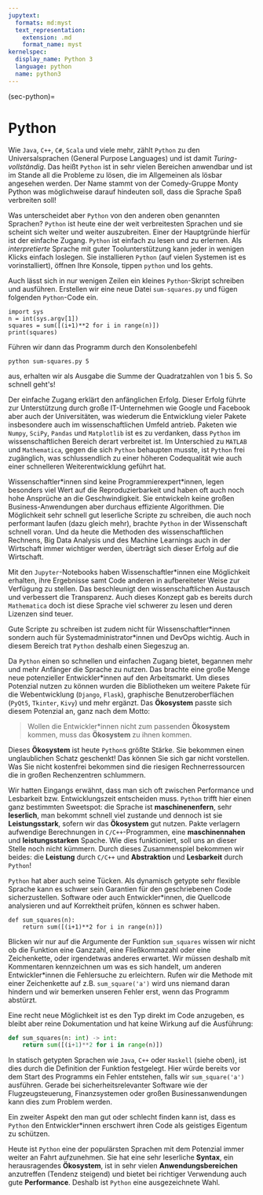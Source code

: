 ```yaml
---
jupytext:
  formats: md:myst
  text_representation:
    extension: .md
    format_name: myst
kernelspec:
  display_name: Python 3
  language: python
  name: python3
---
```


(sec-python)=
# Python

Wie ``Java``, ``C++``, ``C#``, ``Scala`` und viele mehr, zählt ``Python`` zu den Universalsprachen (General Purpose Languages) und ist damit *Turing-vollständig*. 
Das heißt ``Python`` ist in sehr vielen Bereichen anwendbar und ist im Stande all die Probleme zu lösen, die im Allgemeinen als lösbar angesehen werden.
Der Name stammt von der Comedy-Gruppe Monty Python was möglichweise darauf hindeuten soll, dass die Sprache Spaß verbreiten soll!

Was unterscheidet aber ``Python`` von den anderen oben genannten Sprachen? 
``Python`` ist heute eine der weit verbreitesten Sprachen und sie scheint sich weiter und weiter auszubreiten.
Einer der Hauptgründe hierfür ist der einfache Zugang.
``Python`` ist einfach zu lesen und zu erlernen.
Als *interpretierte* Sprache mit guter Toolunterstützung kann jeder in wenigen Klicks einfach loslegen.
Sie installieren ``Python`` (auf vielen Systemen ist es vorinstalliert), öffnen Ihre Konsole, tippen ``python`` und los gehts.

Auch lässt sich in nur wenigen Zeilen ein kleines ``Python``-Skript schreiben und ausführen.
Erstellen wir eine neue Datei ``sum-squares.py`` und fügen folgenden ``Python``-Code ein.

```{code-cell} python3
import sys
n = int(sys.argv[1])
squares = sum([(i+1)**2 for i in range(n)])
print(squares)
```

Führen wir dann das Programm durch den Konsolenbefehl

```
python sum-squares.py 5
```

aus, erhalten wir als Ausgabe die Summe der Quadratzahlen von $1$ bis $5$.
So schnell geht's!

Der einfache Zugang erklärt den anfänglichen Erfolg.
Dieser Erfolg führte zur Unterstützung durch große IT-Unternehmen wie Google und Facebook aber auch der Universitäten, was wiederum die Entwicklung vieler Pakete insbesondere auch im wissenschaftlichen Umfeld antrieb.
Paketen wie ``Numpy``, ``SciPy``, ``Pandas`` und ``Matplotlib`` ist es zu verdanken, dass ``Python`` im wissenschaftlichen Bereich derart verbreitet ist.
Im Unterschied zu ``MATLAB`` und ``Mathematica``, gegen die sich ``Python`` behaupten musste, ist ``Python`` frei zugänglich, was schlussendlich zu einer höheren Codequalität wie auch einer schnelleren Weiterentwicklung geführt hat.

Wissenschaftler\*innen sind keine Programmierexpert\*innen, legen besonders viel Wert auf die Reproduzierbarkeit und haben oft auch noch hohe Ansprüche an die Geschwindigkeit.
Sie entwickeln keine großen Business-Anwendungen aber durchaus effiziente Algorithmen.
Die Möglichkeit sehr schnell gut leserliche Scripte zu schreiben, die auch noch performant laufen (dazu gleich mehr), brachte ``Python`` in der Wissenschaft schnell voran.
Und da heute die Methoden des wissenschaftlichen Rechnens, Big Data Analysis und des Machine Learnings auch in der Wirtschaft immer wichtiger werden, überträgt sich dieser Erfolg auf die Wirtschaft.

Mit den ``Jupyter``-Notebooks haben Wissenschaftler\*innen eine Möglichkeit erhalten, ihre Ergebnisse samt Code anderen in aufbereiteter Weise zur Verfügung zu stellen.
Das beschleunigt den wissenschaftlichen Austausch und verbessert die Transparenz.
Auch dieses Konzept gab es bereits durch ``Mathematica`` doch ist diese Sprache viel schwerer zu lesen und deren Lizenzen sind teuer.

Gute Scripte zu schreiben ist zudem nicht für Wissenschaftler\*innen sondern auch für Systemadministrator\*innen und DevOps wichtig.
Auch in diesem Bereich trat ``Python`` deshalb einen Siegeszug an.

Da ``Python`` einen so schnellen und einfachen Zugang bietet, begannen mehr und mehr Anfänger die Sprache zu nutzen.
Das brachte eine große Menge neue potenzieller Entwickler\*innen auf den Arbeitsmarkt.
Um dieses Potenzial nutzen zu können wurden die Bibliotheken um weitere Pakete für die Webentwicklung (``Django``, ``Flask``), graphische Benutzeroberflächen (``PyQt5``, ``Tkinter``, ``Kivy``) und mehr ergänzt.
Das **Ökosystem** passte sich diesem Potenzial an, ganz nach dem Motto:

>Wollen die Entwickler\*innen nicht zum passenden **Ökosystem** kommen, muss das **Ökosystem** zu ihnen kommen.

Dieses **Ökosystem** ist heute ``Python``s größte Stärke.
Sie bekommen einen unglaublichen Schatz geschenkt!
Das können Sie sich gar nicht vorstellen.
Was Sie nicht kostenfrei bekommen sind die riesigen Rechnerressourcen die in großen Rechenzentren schlummern.


Wir hatten Eingangs erwähnt, dass man sich oft zwischen Performance und Lesbarkeit bzw. Entwicklungszeit entscheiden muss.
``Python`` trifft hier einen ganz bestimmten Sweetspot: die Sprache ist **maschinenenfern**, sehr **leserlich**, man bekommt schnell viel zustande und dennoch ist sie **Leistungsstark**, sofern wir das **Ökosystem** gut nutzen.
Pakte verlagern aufwendige Berechnungen in ``C/C++``-Programmen, eine **maschinennahen** und **leistungsstarken** Spache.
Wie dies funktioniert, soll uns an dieser Stelle noch nicht kümmern.
Durch dieses Zusammenspiel bekommen wir beides: die **Leistung** durch ``C/C++`` und **Abstraktion** und **Lesbarkeit** durch ``Python``!

``Python`` hat aber auch seine Tücken.
Als dynamisch getypte sehr flexible Sprache kann es schwer sein Garantien für den geschriebenen Code sicherzustellen.
Software oder auch Entwickler\*innen, die Quellcode analysieren und auf Korrektheit prüfen, können es schwer haben.

```{code-cell} python3
def sum_squares(n):
    return sum([(i+1)**2 for i in range(n)])
```

Blicken wir nur auf die Argumente der Funktion ``sum_squares`` wissen wir nicht ob die Funktion eine Ganzzahl, eine Fließkommazahl oder eine Zeichenkette, oder irgendetwas anderes erwartet.
Wir müssen deshalb mit Kommentaren kennzeichnen um was es sich handelt, um anderen Entwickler\*innen die Fehlersuche zu erleichtern.
Rufen wir die Methode mit einer Zeichenkette auf z.B. ``sum_square('a')`` wird uns niemand daran hindern und wir bemerken unseren Fehler erst, wenn das Programm abstürzt.

Eine recht neue Möglichkeit ist es den Typ direkt im Code anzugeben, es bleibt aber reine Dokumentation und hat keine Wirkung auf die Ausführung:

```python
def sum_squares(n: int) -> int:
    return sum([(i+1)**2 for i in range(n)])
```

In statisch getypten Sprachen wie ``Java``, ``C++`` oder ``Haskell`` (siehe oben), ist dies durch die Definition der Funktion festgelegt.
Hier würde bereits vor dem Start des Programms ein Fehler entstehen, falls wir ``sum_square('a')`` ausführen.
Gerade bei sicherheitsrelevanter Software wie der Flugzeugsteuerung, Finanzsystemen oder großen Businessanwendungen kann dies zum Problem werden.

Ein zweiter Aspekt den man gut oder schlecht finden kann ist, dass es ``Python`` den Entwickler\*innen erschwert ihren Code als geistiges Eigentum zu schützen. 

Heute ist ``Python`` eine der populärsten Sprachen mit dem Potenzial immer weiter an Fahrt aufzunehmen.
Sie hat eine sehr leserliche **Syntax**, ein herausragendes **Ökosystem**, ist in sehr vielen **Anwendungsbereichen** anzutreffen (Tendenz steigend) und bietet bei richtiger Verwendung auch gute **Performance**.
Deshalb ist ``Python`` eine ausgezeichnete Wahl.